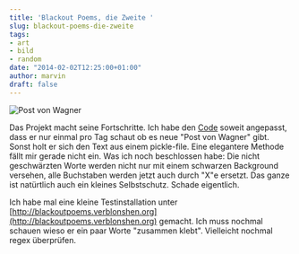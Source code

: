 ```yaml
---
title: 'Blackout Poems, die Zweite '
slug: blackout-poems-die-zweite
tags:
- art
- bild
- random
date: "2014-02-02T12:25:00+01:00"
author: marvin
draft: false
---
```


![Post von Wagner](/images/blackout-gold-deutschland.jpg)

Das Projekt macht seine Fortschritte. Ich habe den [Code](https://github.com/xsteadfastx/blackout_poems) soweit angepasst, dass er nur einmal pro Tag schaut ob es neue "Post von Wagner" gibt. Sonst holt er sich den Text aus einem pickle-file. Eine elegantere Methode fällt mir gerade nicht ein. Was ich noch beschlossen habe: Die nicht geschwärzten Worte werden nicht nur mit einem schwarzen Background versehen, alle Buchstaben werden jetzt auch durch "X"e ersetzt. Das ganze ist natürtlich auch ein kleines Selbstschutz. Schade eigentlich. 

Ich habe mal eine kleine Testinstallation unter [http://blackoutpoems.verblonshen.org](http://blackoutpoems.verblonshen.org) gemacht. Ich muss nochmal schauen wieso er ein paar Worte "zusammen klebt". Vielleicht nochmal regex überprüfen.  